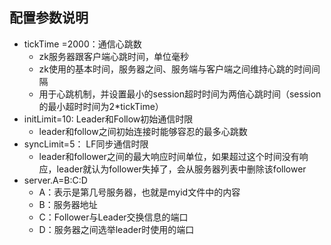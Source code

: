 ## 配置参数说明

- tickTime =2000：通信心跳数
    - zk服务器跟客户端心跳时间，单位毫秒
    - zk使用的基本时间，服务器之间、服务端与客户端之间维持心跳的时间间隔
    - 用于心跳机制，并设置最小的session超时时间为两倍心跳时间（session的最小超时时间为2*tickTime）
- initLimit=10: Leader和Follow初始通信时限
    - leader和follow之间初始连接时能够容忍的最多心跳数
- syncLimit=5： LF同步通信时限
    - leader和follower之间的最大响应时间单位，如果超过这个时间没有响应，leader就认为follower失掉了，会从服务器列表中删除该follower
- server.A=B:C:D
    - A：表示是第几号服务器，也就是myid文件中的内容
    - B：服务器地址
    - C：Follower与Leader交换信息的端口
    - D：服务器之间选举leader时使用的端口

    
